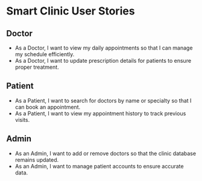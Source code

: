 # Smart Clinic User Stories

## Doctor
- As a Doctor, I want to view my daily appointments so that I can manage my schedule efficiently.
- As a Doctor, I want to update prescription details for patients to ensure proper treatment.

## Patient
- As a Patient, I want to search for doctors by name or specialty so that I can book an appointment.
- As a Patient, I want to view my appointment history to track previous visits.

## Admin
- As an Admin, I want to add or remove doctors so that the clinic database remains updated.
- As an Admin, I want to manage patient accounts to ensure accurate data.
